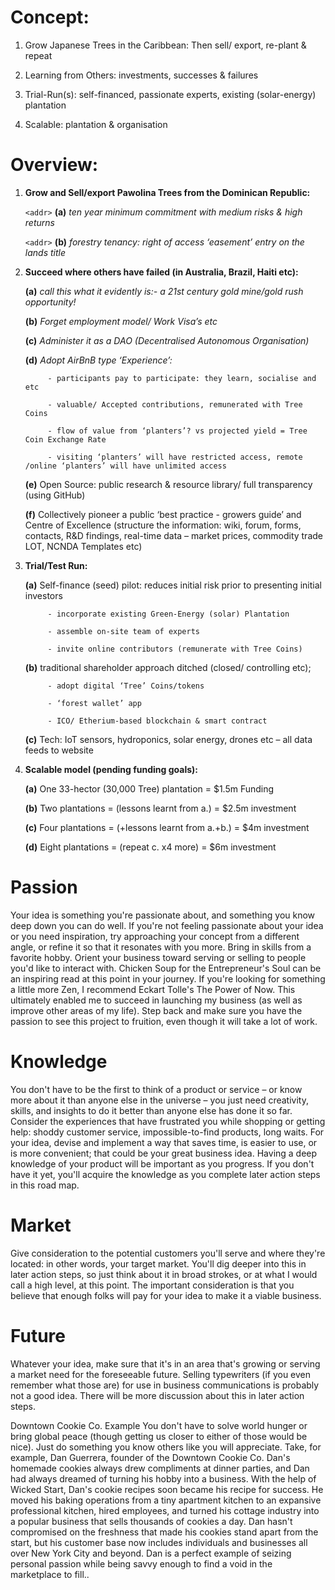 
# Concept: 

1. Grow Japanese Trees in the Caribbean:  Then sell/ export, re-plant & repeat

1. Learning from Others: investments, successes & failures

1. Trial-Run(s): self-financed,  passionate experts, existing (solar-energy) plantation

1. Scalable: plantation & organisation

# Overview:

1. **Grow and Sell/export Pawolina Trees from the Dominican Republic:**

      `<addr>` **(a)**    _ten year minimum commitment with medium risks & high returns_
   
      `<addr>` **(b)**    _forestry tenancy: right of access ‘easement’ entry on the lands title_
                      
                    
                    
2. **Succeed where others have failed (in Australia, Brazil, Haiti etc):**

      **(a)**    _call this what it evidently is:- a 21st century gold mine/gold rush opportunity!_
   
      **(b)**	  _Forget employment model/ Work Visa’s etc_  
   
      **(c)**	  _Administer it as a DAO (Decentralised Autonomous Organisation)_
   
      **(d)**	  _Adopt AirBnB type ‘Experience’:_
   
            - participants pay to participate: they learn, socialise and   etc 
            
            - valuable/ Accepted contributions, remunerated with Tree Coins
     
            - flow of value from ‘planters’? vs projected yield = Tree Coin Exchange Rate
    
            - visiting ‘planters’ will have restricted access, remote /online ‘planters’ will have unlimited access
     
      **(e)**	Open Source: public research & resource library/  full transparency (using GitHub)
   
      **(f)**	Collectively pioneer a public ‘best practice - growers guide’ and Centre of Excellence (structure the information: wiki, forum, forms, contacts, R&D findings, real-time data – market prices, commodity trade LOT, NCNDA Templates etc)

3. **Trial/Test Run:**

      **(a)**	Self-finance (seed) pilot: reduces initial risk prior to presenting initial investors
   
            - incorporate existing Green-Energy (solar) Plantation
      
            - assemble on-site team of experts
     
            - invite online contributors (remunerate with Tree Coins)
    
      **(b)**	traditional shareholder approach ditched (closed/ controlling etc);
   
            - adopt digital ‘Tree’ Coins/tokens
     
            - ‘forest wallet’ app 
    
            - ICO/ Etherium-based blockchain & smart contract

      **(c)**	Tech: IoT sensors, hydroponics, solar energy, drones etc – all data feeds to website
 
 
4. **Scalable model (pending funding goals):**

      **(a)**	One 33-hector (30,000 Tree) plantation = $1.5m Funding
   
      **(b)**	Two plantations = (lessons learnt from a.)  = $2.5m investment
   
      **(c)**	Four plantations = (+lessons learnt from a.+b.)  = $4m investment
   
      **(d)**	Eight plantations = (repeat c. x4 more) = $6m investment


# Passion
Your idea is something you're passionate about, and something you know deep down you can do well. If you're not feeling passionate about your idea or you need inspiration, try approaching your concept from a different angle, or refine it so that it resonates with you more. Bring in skills from a favorite hobby. Orient your business toward serving or selling to people you'd like to interact with. Chicken Soup for the Entrepreneur's Soul can be an inspiring read at this point in your journey. If you're looking for something a little more Zen, I recommend Eckart Tolle's The Power of Now. This ultimately enabled me to succeed in launching my business (as well as improve other areas of my life). Step back and make sure you have the passion to see this project to fruition, even though it will take a lot of work.

# Knowledge
You don't have to be the first to think of a product or service – or know more about it than anyone else in the universe – you just need creativity, skills, and insights to do it better than anyone else has done it so far. Consider the experiences that have frustrated you while shopping or getting help: shoddy customer service, impossible-to-find products, long waits. For your idea, devise and implement a way that saves time, is easier to use, or is more convenient; that could be your great business idea. Having a deep knowledge of your product will be important as you progress. If you don't have it yet, you'll acquire the knowledge as you complete later action steps in this road map.

# Market
Give consideration to the potential customers you'll serve and where they're located: in other words, your target market. You'll dig deeper into this in later action steps, so just think about it in broad strokes, or at what I would call a high level, at this point. The important consideration is that you believe that enough folks will pay for your idea to make it a viable business.

# Future
Whatever your idea, make sure that it's in an area that's growing or serving a market need for the foreseeable future. Selling typewriters (if you even remember what those are) for use in business communications is probably not a good idea. There will be more discussion about this in later action steps.
 
Downtown Cookie Co. Example
You don't have to solve world hunger or bring global peace (though getting us closer to either of those would be nice). Just do something you know others like you will appreciate. Take, for example, Dan Guerrera, founder of the Downtown Cookie Co. Dan's homemade cookies always drew compliments at dinner parties, and Dan had always dreamed of turning his hobby into a business. With the help of Wicked Start, Dan's cookie recipes soon became his recipe for success. He moved his baking operations from a tiny apartment kitchen to an expansive professional kitchen, hired employees, and turned his cottage industry into a popular business that sells thousands of cookies a day. Dan hasn't compromised on the freshness that made his cookies stand apart from the start, but his customer base now includes individuals and businesses all over New York City and beyond. Dan is a perfect example of seizing personal passion while being savvy enough to find a void in the marketplace to fill..
